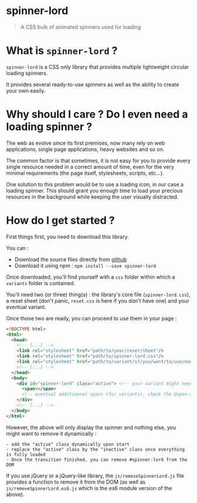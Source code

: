 # spinner-lord
>  A CSS bulk of animated spinners used for loading



# What is `spinner-lord` ?

`spinner-lord` is a CSS only library that provides multiple lightweight circular loading spinners.

It provides several ready-to-use spinners as well as the ability to create your own easily.

# Why should I care ? Do I even need a loading spinner ?

The web as evolve since its first premises, now many rely on web applications, single page applications, heavy websites and so on.

The common factor is that sometimes, it is not easy for you to provide every single resource needed in a correct amount of time, even for the very minimal requirements (the page itself, stylesheets, scripts, etc...).

One solution to this problem would be to use a loading icon, in our case a loading spinner. This should grant you enough time to load your precious resources in the background while keeping the user visually distracted.

# How do I get started ?

First things first, you need to download this library.

You can :

* Download the source files directly from [github](https://github.com/Voltra/spinner-lord)
* Download it using npm : `npm install --save spinner-lord`



Once downloaded, you'll find yourself with a `css` folder within which a `variants` folder is contained.

You'll need two (or three) thing(s) : the library's core file (`spinner-lord.css`), a reset sheet (don't panic, `reset.css` is here if you don't have one) and your eventual variant.



Once those two are ready, you can proceed to use them in your page :

```html
<!DOCTYPE html>
<html>
  <head>
    <!-- [...] -->
    <link rel="stylesheet" href="path/to/your/reset/sheet"/>
    <link rel="stylesheet" href="path/to/spinner-lord.css"/>
    <link rel="stylesheet" href="path/to/variant/if/you/want/to/use/one.css"/>
    <!-- [...] -->
  </head>
  <body>
    <div id="spinner-lord" class="active"> <!-- your variant might need a class here -->
      <span></span>
      <!-- eventual additionnal spans (for variants), check the @span-amount in your variant's stylesheet -->
    </div>
    <!-- [...] -->
  </body>
</html>
```



However, the above will only display the spinner and nothing else, you might want to remove it dynamically :

```
- add the "active" class dynamically upon start
- replace the "active" class by the "inactive" class once everything is fully loaded
- Once the transition finished, you can remove #spinner-lord from the DOM
```

If you use jQuery or a jQuery-like library, the `js/removeSpinnerLord.js` file provides a function to remove it from the DOM (as well as `js/removeSpinnerLord.es6.js` which is the es6 module version of the above).

